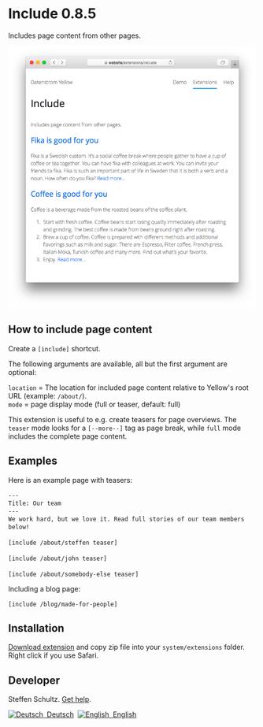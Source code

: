 Include 0.8.5
=============
Includes page content from other pages. 

<p align="center"><img src="include-screenshot.png?raw=true" alt="Screenshot"></p>

## How to include page content

Create a `[include]` shortcut. 

The following arguments are available, all but the first argument are optional:

`location` = The location for included page content relative to Yellow's root URL (example: `/about/`).  
`mode` = page display mode (full or teaser, default: full)

This extension is useful to e.g. create teasers for page overviews. The `teaser` mode looks for a `[--more--]` tag as page break, while `full` mode includes the complete page content. 

## Examples

Here is an example page with teasers: 

```
---
Title: Our team
---
We work hard, but we love it. Read full stories of our team members below! 

[include /about/steffen teaser]

[include /about/john teaser]

[include /about/somebody-else teaser]
```

Including a blog page: 

    [include /blog/made-for-people]


## Installation

[Download extension](https://github.com/datenstrom/yellow-extensions/raw/master/zip/include.zip) and copy zip file into your `system/extensions` folder. Right click if you use Safari.

## Developer

Steffen Schultz. [Get help](https://github.com/schulle4u/yellow-extensions-schulle4u/issues).

<p>
<a href="README-de.md"><img src="https://raw.githubusercontent.com/datenstrom/yellow-extensions/master/source/help/language-de.png" width="15" height="15" alt="Deutsch">&nbsp; Deutsch</a>&nbsp;
<a href="README.md"><img src="https://raw.githubusercontent.com/datenstrom/yellow-extensions/master/source/help/language-en.png" width="15" height="15" alt="English">&nbsp; English</a>&nbsp;
</p>
